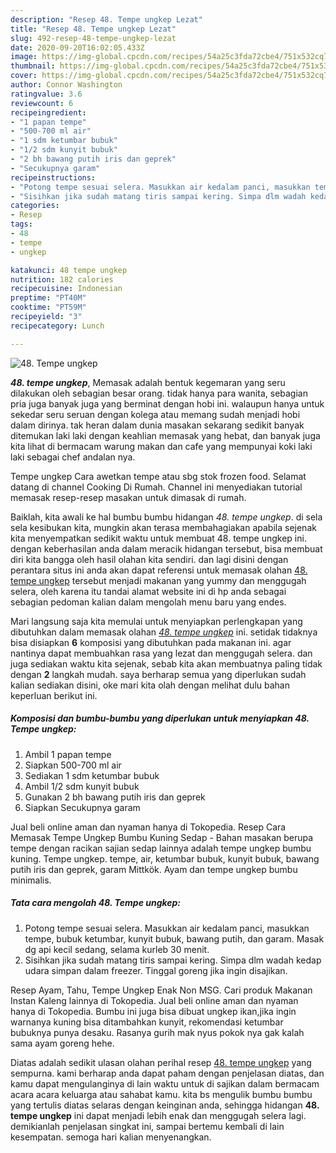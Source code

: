 ```yaml
---
description: "Resep 48. Tempe ungkep Lezat"
title: "Resep 48. Tempe ungkep Lezat"
slug: 492-resep-48-tempe-ungkep-lezat
date: 2020-09-20T16:02:05.433Z
image: https://img-global.cpcdn.com/recipes/54a25c3fda72cbe4/751x532cq70/48-tempe-ungkep-foto-resep-utama.jpg
thumbnail: https://img-global.cpcdn.com/recipes/54a25c3fda72cbe4/751x532cq70/48-tempe-ungkep-foto-resep-utama.jpg
cover: https://img-global.cpcdn.com/recipes/54a25c3fda72cbe4/751x532cq70/48-tempe-ungkep-foto-resep-utama.jpg
author: Connor Washington
ratingvalue: 3.6
reviewcount: 6
recipeingredient:
- "1 papan tempe"
- "500-700 ml air"
- "1 sdm ketumbar bubuk"
- "1/2 sdm kunyit bubuk"
- "2 bh bawang putih iris dan geprek"
- "Secukupnya garam"
recipeinstructions:
- "Potong tempe sesuai selera. Masukkan air kedalam panci, masukkan tempe, bubuk ketumbar, kunyit bubuk, bawang putih, dan garam. Masak dg api kecil sedang, selama kurleb 30 menit."
- "Sisihkan jika sudah matang tiris sampai kering. Simpa dlm wadah kedap udara simpan dalam freezer. Tinggal goreng jika ingin disajikan."
categories:
- Resep
tags:
- 48
- tempe
- ungkep

katakunci: 48 tempe ungkep 
nutrition: 182 calories
recipecuisine: Indonesian
preptime: "PT40M"
cooktime: "PT59M"
recipeyield: "3"
recipecategory: Lunch

---
```



![48. Tempe ungkep](https://img-global.cpcdn.com/recipes/54a25c3fda72cbe4/751x532cq70/48-tempe-ungkep-foto-resep-utama.jpg)

<b><i>48. tempe ungkep</i></b>, Memasak adalah bentuk kegemaran yang seru dilakukan oleh sebagian besar orang. tidak hanya para wanita, sebagian pria juga banyak juga yang berminat dengan hobi ini. walaupun hanya untuk sekedar seru seruan dengan kolega atau memang sudah menjadi hobi dalam dirinya. tak heran dalam dunia masakan sekarang sedikit banyak ditemukan laki laki dengan keahlian memasak yang hebat, dan banyak juga kita lihat di bermacam warung makan dan cafe yang mempunyai koki laki laki sebagai chef andalan nya.

Tempe ungkep Cara awetkan tempe atau sbg stok frozen food. Selamat datang di channel Cooking Di Rumah. Channel ini menyediakan tutorial memasak resep-resep masakan untuk dimasak di rumah.

Baiklah, kita awali ke hal bumbu bumbu hidangan <i>48. tempe ungkep</i>. di sela sela kesibukan kita, mungkin akan terasa membahagiakan apabila sejenak kita menyempatkan sedikit waktu untuk membuat 48. tempe ungkep ini. dengan keberhasilan anda dalam meracik hidangan tersebut, bisa membuat diri kita bangga oleh hasil olahan kita sendiri. dan lagi disini dengan perantara situs ini anda akan dapat referensi untuk memasak olahan <u>48. tempe ungkep</u> tersebut menjadi makanan yang yummy dan menggugah selera, oleh karena itu tandai alamat website ini di hp anda sebagai sebagian pedoman kalian dalam mengolah menu baru yang endes.


Mari langsung saja kita memulai untuk menyiapkan perlengkapan yang dibutuhkan dalam memasak olahan <u><i>48. tempe ungkep</i></u> ini. setidak tidaknya bisa disiapkan <b>6</b> komposisi yang dibutuhkan pada makanan ini. agar nantinya dapat membuahkan rasa yang lezat dan menggugah selera. dan juga sediakan waktu kita sejenak, sebab kita akan membuatnya paling tidak dengan <b>2</b> langkah mudah. saya berharap semua yang diperlukan sudah kalian sediakan disini, oke mari kita olah dengan melihat dulu bahan keperluan berikut ini.

<!--inarticleads1-->

##### Komposisi dan bumbu-bumbu yang diperlukan untuk menyiapkan 48. Tempe ungkep:

1. Ambil 1 papan tempe
1. Siapkan 500-700 ml air
1. Sediakan 1 sdm ketumbar bubuk
1. Ambil 1/2 sdm kunyit bubuk
1. Gunakan 2 bh bawang putih iris dan geprek
1. Siapkan Secukupnya garam


Jual beli online aman dan nyaman hanya di Tokopedia. Resep Cara Memasak Tempe Ungkep Bumbu Kuning Sedap - Bahan masakan berupa tempe dengan racikan sajian sedap lainnya adalah tempe ungkep bumbu kuning. Tempe ungkep. tempe, air, ketumbar bubuk, kunyit bubuk, bawang putih iris dan geprek, garam Mittkök. Ayam dan tempe ungkep bumbu minimalis. 

<!--inarticleads2-->

##### Tata cara mengolah 48. Tempe ungkep:

1. Potong tempe sesuai selera. Masukkan air kedalam panci, masukkan tempe, bubuk ketumbar, kunyit bubuk, bawang putih, dan garam. Masak dg api kecil sedang, selama kurleb 30 menit.
1. Sisihkan jika sudah matang tiris sampai kering. Simpa dlm wadah kedap udara simpan dalam freezer. Tinggal goreng jika ingin disajikan.


Resep Ayam, Tahu, Tempe Ungkep Enak Non MSG. Cari produk Makanan Instan Kaleng lainnya di Tokopedia. Jual beli online aman dan nyaman hanya di Tokopedia. Bumbu ini juga bisa dibuat ungkep ikan,jika ingin warnanya kuning bisa ditambahkan kunyit, rekomendasi ketumbar bubuknya punya desaku. Rasanya gurih mak nyus pokok nya gak kalah sama ayam goreng hehe. 

Diatas adalah sedikit ulasan olahan perihal resep <u>48. tempe ungkep</u> yang sempurna. kami berharap anda dapat paham dengan penjelasan diatas, dan kamu dapat mengulanginya di lain waktu untuk di sajikan dalam bermacam acara acara keluarga atau sahabat kamu. kita bs mengulik bumbu bumbu yang tertulis diatas selaras dengan keinginan anda, sehingga hidangan <b>48. tempe ungkep</b> ini dapat menjadi lebih enak dan menggugah selera lagi. demikianlah penjelasan singkat ini, sampai bertemu kembali di lain kesempatan. semoga hari kalian menyenangkan.

